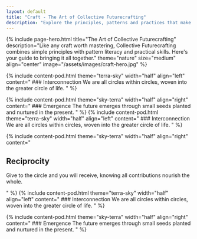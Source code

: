 ```yaml
---
layout: default
title: "Craft - The Art of Collective Futurecrafting"
description: "Explore the principles, patterns and practices that make Collective Futurecrafting work"
---
```


{% include page-hero.html
  title="The Art of Collective Futurecrafting"
  description="Like any craft worth mastering, Collective Futurecrafting combines simple principles with pattern literacy and practical skills. Here's your guide to bringing it all together."
  theme="nature"
  size="medium"
  align="center"
  image="/assets/images/craft-hero.jpg"
%}

<div class="content-pod-container">
  {% include content-pod.html
    theme="terra-sky"
    width="half"
    align="left"
    content="
    ### Interconnection
    We are all circles within circles, woven into the greater circle of life.
    " %}

  {% include content-pod.html
    theme="sky-terra"
    width="half"
    align="right"
    content="
    ### Emergence
    The future emerges through small seeds planted and nurtured in the present.
    " %}
    {% include content-pod.html
    theme="terra-sky"
    width="half"
    align="left"
    content="
    ### Interconnection
    We are all circles within circles, woven into the greater circle of life.
    " %}

  {% include content-pod.html
    theme="sky-terra"
    width="half"
    align="right"
    content="
    <h2>Reciprocity</h2>
    <p>Give to the circle and you will receive, knowing all contributions nourish the whole.</p>
    " %}
    {% include content-pod.html
    theme="terra-sky"
    width="half"
    align="left"
    content="
    ### Interconnection
    We are all circles within circles, woven into the greater circle of life.
    " %}

  {% include content-pod.html
    theme="sky-terra"
    width="half"
    align="right"
    content="
    ### Emergence
    The future emerges through small seeds planted and nurtured in the present.
    " %}
</div>
